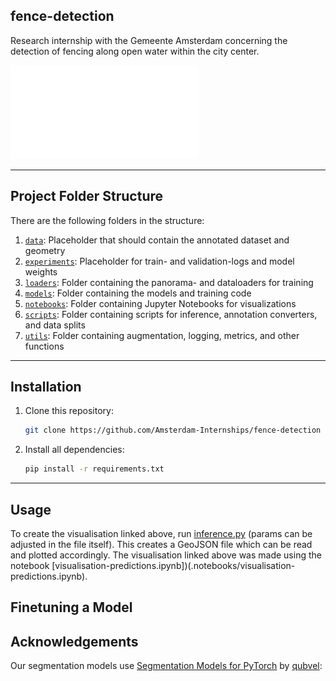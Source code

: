 ## fence-detection
Research internship with the Gemeente Amsterdam concerning the detection of fencing along open water within the city center.

![Fences in Amsterdam](media/figure-amsterdam.pdf)


---


## Project Folder Structure

There are the following folders in the structure:

1) [`data`](./data): Placeholder that should contain the annotated dataset and geometry
1) [`experiments`](./experiments): Placeholder for train- and validation-logs and model weights
1) [`loaders`](./loaders): Folder containing the panorama- and dataloaders for training
1) [`models`](./models): Folder containing the models and training code
1) [`notebooks`](./notebooks): Folder containing Jupyter Notebooks for visualizations
1) [`scripts`](./notebooks): Folder containing scripts for inference, annotation converters, and data splits
1) [`utils`](./notebooks): Folder containing augmentation, logging, metrics, and other functions

---


## Installation
1) Clone this repository:
    ```bash
    git clone https://github.com/Amsterdam-Internships/fence-detection
    ```
1) Install all dependencies:
    ```bash
    pip install -r requirements.txt
    ```
---


## Usage

To create the visualisation linked above, run [inference.py](./scripts/inference.py) (params can be adjusted in the file itself). This creates a GeoJSON file which can be read and plotted accordingly. The visualisation linked above was made using the notebook [visualisation-predictions.ipynb])(.notebooks/visualisation-predictions.ipynb).

## Finetuning a Model


<!-- ## How it works -->


## Acknowledgements

Our segmentation models use [Segmentation Models for PyTorch](https://github.com/qubvel/segmentation_models.pytorch) by [qubvel](https://github.com/qubvel/): 